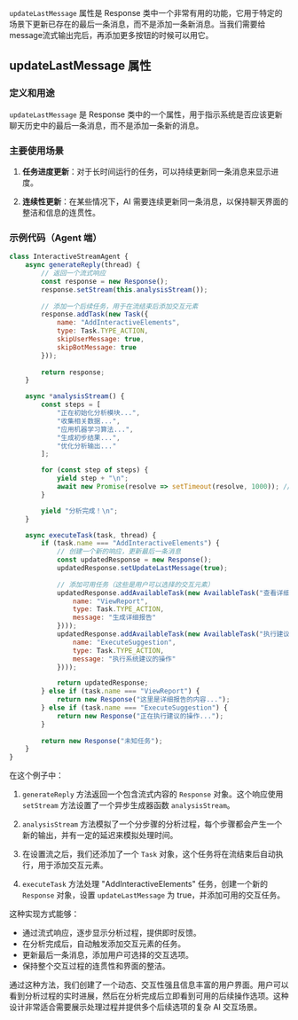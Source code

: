 
`updateLastMessage` 属性是 Response 类中一个非常有用的功能，它用于特定的场景下更新已存在的最后一条消息，而不是添加一条新消息。当我们需要给message流式输出完后，再添加更多按钮的时候可以用它。

## updateLastMessage 属性

### 定义和用途
`updateLastMessage` 是 Response 类中的一个属性，用于指示系统是否应该更新聊天历史中的最后一条消息，而不是添加一条新的消息。

### 主要使用场景

1. **任务进度更新**：对于长时间运行的任务，可以持续更新同一条消息来显示进度。

2. **连续性更新**：在某些情况下，AI 需要连续更新同一条消息，以保持聊天界面的整洁和信息的连贯性。

### 示例代码（Agent 端）

```javascript
class InteractiveStreamAgent {
    async generateReply(thread) {
        // 返回一个流式响应
        const response = new Response();
        response.setStream(this.analysisStream());
        
        // 添加一个后续任务，用于在流结束后添加交互元素
        response.addTask(new Task({
            name: "AddInteractiveElements",
            type: Task.TYPE_ACTION,
            skipUserMessage: true,
            skipBotMessage: true
        }));
        
        return response;
    }

    async *analysisStream() {
        const steps = [
            "正在初始化分析模块...",
            "收集相关数据...",
            "应用机器学习算法...",
            "生成初步结果...",
            "优化分析输出..."
        ];

        for (const step of steps) {
            yield step + "\n";
            await new Promise(resolve => setTimeout(resolve, 1000)); // 模拟处理时间
        }

        yield "分析完成！\n";
    }

    async executeTask(task, thread) {
        if (task.name === "AddInteractiveElements") {
            // 创建一个新的响应，更新最后一条消息
            const updatedResponse = new Response();
            updatedResponse.setUpdateLastMessage(true);
            
            // 添加可用任务（这些是用户可以选择的交互元素）
            updatedResponse.addAvailableTask(new AvailableTask("查看详细报告", new Task({
                name: "ViewReport",
                type: Task.TYPE_ACTION,
                message: "生成详细报告"
            })));
            updatedResponse.addAvailableTask(new AvailableTask("执行建议操作", new Task({
                name: "ExecuteSuggestion",
                type: Task.TYPE_ACTION,
                message: "执行系统建议的操作"
            })));

            return updatedResponse;
        } else if (task.name === "ViewReport") {
            return new Response("这里是详细报告的内容...");
        } else if (task.name === "ExecuteSuggestion") {
            return new Response("正在执行建议的操作...");
        }
        
        return new Response("未知任务");
    }
}
```

在这个例子中：

1. `generateReply` 方法返回一个包含流式内容的 `Response` 对象。这个响应使用 `setStream` 方法设置了一个异步生成器函数 `analysisStream`。

2. `analysisStream` 方法模拟了一个分步骤的分析过程，每个步骤都会产生一个新的输出，并有一定的延迟来模拟处理时间。

3. 在设置流之后，我们还添加了一个 `Task` 对象，这个任务将在流结束后自动执行，用于添加交互元素。

4. `executeTask` 方法处理 "AddInteractiveElements" 任务，创建一个新的 `Response` 对象，设置 `updateLastMessage` 为 true，并添加可用的交互任务。

这种实现方式能够：

- 通过流式响应，逐步显示分析过程，提供即时反馈。
- 在分析完成后，自动触发添加交互元素的任务。
- 更新最后一条消息，添加用户可选择的交互选项。
- 保持整个交互过程的连贯性和界面的整洁。

通过这种方法，我们创建了一个动态、交互性强且信息丰富的用户界面。用户可以看到分析过程的实时进展，然后在分析完成后立即看到可用的后续操作选项。这种设计非常适合需要展示处理过程并提供多个后续选项的复杂 AI 交互场景。